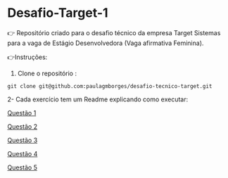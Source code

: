 
# Desafio-Target-1
 👉 Repositório criado para o desafio técnico da empresa Target Sistemas para a vaga de Estágio Desenvolvedora (Vaga afirmativa Feminina).
 
👉Instruções:
1. Clone o repositório :
   
```command
git clone git@github.com:paulagmborges/desafio-tecnico-target.git
````

2- Cada exercício tem um Readme explicando como executar: 

[Questão 1](https://github.com/paulagmborges/desafio-tecnico-target/blob/main/questao1/readme.md)

[Questão 2 ](https://github.com/paulagmborges/desafio-tecnico-target/blob/main/questao2/readme.md)

[Questão 3 ](https://github.com/paulagmborges/desafio-tecnico-target/blob/main/questao3/Readme.md)

[Questão 4 ](https://github.com/paulagmborges/desafio-tecnico-target/blob/main/questao4/Readme.md)

[Questão 5 ](https://github.com/paulagmborges/desafio-tecnico-target/blob/main/questao5/readme.md)


